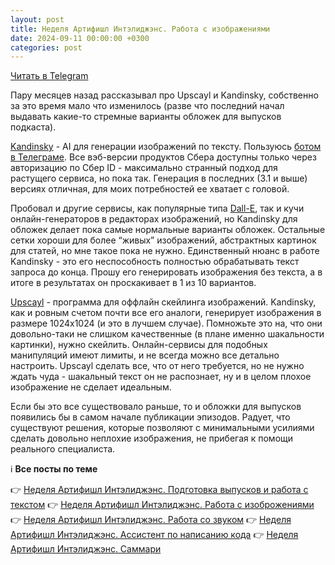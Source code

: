 ```yaml
---
layout: post
title: Неделя Артифишл Интэлиджэнс. Работа с изображениями
date: 2024-09-11 00:00:00 +0300
categories: post
---
```


[Читать в Telegram](https://t.me/fluttermiddlepodcast/341)

Пару месяцев назад рассказывал про Upscayl и Kandinsky, собственно за это время мало что изменилось (разве что последний
начал выдавать какие-то стремные варианты обложек для выпусков подкаста).

[Kandinsky](https://www.sberbank.com/promo/kandinsky/) - AI для генерации изображений по тексту. Пользуюсь [ботом в
Телеграме](https://t.me/kandinsky21_bot). Все вэб-версии продуктов Сбера доступны только через авторизацию по Сбер ID -
максимально странный подход для растущего сервиса, но пока так. Генерация в последних (3.1 и выше) версиях отличная, для
моих потребностей ее хватает с головой.

Пробовал и другие сервисы, как популярные типа [Dall-E](https://openai.com/index/dall-e-2/), так и кучи
онлайн-генераторов в редакторах изображений, но Kandinsky для обложек делает пока самые нормальные варианты обложек.
Остальные сетки хороши для более “живых” изображений, абстрактных картинок для статей, но мне такое пока не нужно.
Единственный нюанс в работе Kandinsky - это его неспособность полностью обрабатывать текст запроса до конца. Прошу его
генерировать изображения без текста, а в итоге в результатах он проскакивает в 1 из 10 вариантов.

[Upscayl](https://upscayl.org/) - программа для оффлайн скейлинга изображений. Kandinsky, как и ровным счетом почти все
его аналоги, генерирует изображения в размере 1024x1024 (и это в лучшем случае). Помножьте это на, что они довольно-таки
не слишком качественные (в плане именно шакальности картинки), нужно скейлить. Онлайн-сервисы для подобных манипуляций
имеют лимиты, и не всегда можно все детально настроить. Upscayl сделать все, что от него требуется, но не нужно ждать
чуда - шакальный текст он не распознает, ну и в целом плохое изображение не сделает идеальным.

Если бы это все существовало раньше, то и обложки для выпусков появились бы в самом начале публикации эпизодов. Радует,
что существуют решения, которые позволяют с минимальными усилиями сделать довольно неплохие изображения, не прибегая к
помощи реального специалиста.

ℹ️ **Все посты по теме**

👉 [Неделя Артифишл Интэлиджэнс. Подготовка выпусков и работа с текстом](https://t.me/fluttermiddlepodcast/340)
👉 [Неделя Артифишл Интэлиджэнс. Работа с изоброжениями](https://t.me/fluttermiddlepodcast/341)
👉 [Неделя Артифишл Интэлиджэнс. Работа со звуком](https://t.me/fluttermiddlepodcast/342)
👉 [Неделя Артифишл Интэлиджэнс. Ассистент по написанию кода](https://t.me/fluttermiddlepodcast/343)
👉 [Неделя Артифишл Интэлиджэнс. Саммари](https://t.me/fluttermiddlepodcast/344)
